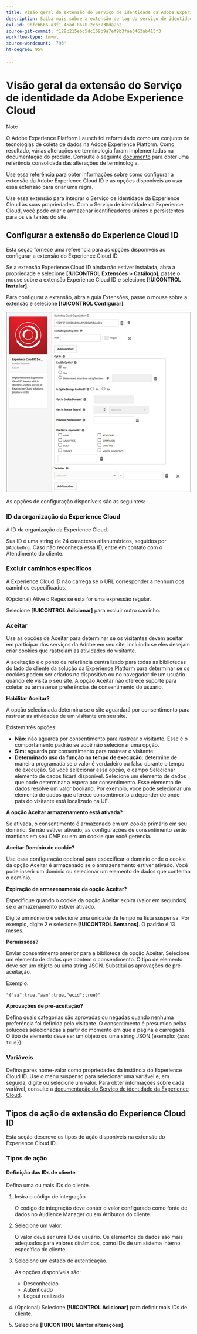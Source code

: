 ```yaml
---
title: Visão geral da extensão do Serviço de identidade da Adobe Experience Cloud
description: Saiba mais sobre a extensão de tag do serviço de identidade da Adobe Experience Cloud na Adobe Experience Platform.
exl-id: 9bfcb666-a3f1-46ad-8678-2c63738da2b2
source-git-commit: f129c215ebc5dc169b9a7ef9b3faa3463ab413f3
workflow-type: tm+mt
source-wordcount: '793'
ht-degree: 95%

---
```


# Visão geral da extensão do Serviço de identidade da Adobe Experience Cloud 

>[!NOTE]
>
>O Adobe Experience Platform Launch foi reformulado como um conjunto de tecnologias de coleta de dados na Adobe Experience Platform. Como resultado, várias alterações de terminologia foram implementadas na documentação do produto. Consulte o seguinte [documento](../../../term-updates.md) para obter uma referência consolidada das alterações de terminologia.

Use essa referência para obter informações sobre como configurar a extensão da Adobe Experience Cloud ID e as opções disponíveis ao usar essa extensão para criar uma regra.

Use essa extensão para integrar o Serviço de identidade da Experience Cloud às suas propriedades. Com o Serviço de identidade da Experience Cloud, você pode criar e armazenar identificadores únicos e persistentes para os visitantes do site.

## Configurar a extensão do Experience Cloud ID

Esta seção fornece uma referência para as opções disponíveis ao configurar a extensão do Experience Cloud ID.

Se a extensão Experience Cloud ID ainda não estiver instalada, abra a propriedade e selecione **[!UICONTROL Extensões > Catálogo]**, passe o mouse sobre a extensão Experience Cloud ID e selecione **[!UICONTROL Instalar]**.

Para configurar a extensão, abra a guia Extensões, passe o mouse sobre a extensão e selecione **[!UICONTROL Configurar]**.

![](../../../images/optin.jpg)

As opções de configuração disponíveis são as seguintes:

### ID da organização da Experience Cloud

A ID da organização da Experience Cloud.

Sua ID é uma string de 24 caracteres alfanuméricos, seguidos por `@AdobeOrg`. Caso não reconheça essa ID, entre em contato com o Atendimento do cliente.

### Excluir caminhos específicos

A Experience Cloud ID não carrega se o URL corresponder a nenhum dos caminhos especificados.

(Opcional) Ative o Regex se esta for uma expressão regular.

Selecione **[!UICONTROL Adicionar]** para excluir outro caminho.

### Aceitar

Use as opções de Aceitar para determinar se os visitantes devem aceitar em participar dos serviços da Adobe em seu site, incluindo se eles desejam criar cookies que rastreiam as atividades do visitante.

A aceitação é o ponto de referência centralizado para todas as bibliotecas do lado do cliente da solução da Experience Platform para determinar se os cookies podem ser criados no dispositivo ou no navegador de um usuário quando ele visita o seu site. A opção Aceitar não oferece suporte para coletar ou armazenar preferências de consentimento do usuário.

**Habilitar Aceitar?**

A opção selecionada determina se o site aguardará por consentimento para rastrear as atividades de um visitante em seu site.

Existem três opções:

* **Não:** não aguarda por consentimento para rastrear o visitante. Esse é o comportamento padrão se você não selecionar uma opção.
* **Sim:** aguarda por consentimento para rastrear o visitante.
* **Determinado uso da função no tempo de execução:** determine de maneira programada se o valor é verdadeiro ou falso durante o tempo de execução. Se você selecionar essa opção, o campo Selecionar elemento de dados ficará disponível. Selecione um elemento de dados que pode determinar a espera por consentimento. Esse elemento de dados resolve um valor booliano. Por exemplo, você pode selecionar um elemento de dados que oferece consentimento a depender de onde país do visitante está localizado na UE.

**A opção Aceitar armazenamento está ativada?**

Se ativada, o consentimento é armazenado em um cookie primário em seu domínio. Se não estiver ativado, as configurações de consentimento serão mantidas em seu CMP ou em um cookie que você gerencia.

**Aceitar Domínio de cookie?**

Use essa configuração opcional para especificar o domínio onde o cookie da opção Aceitar é armazenado se o armazenamento estiver ativado. Você pode inserir um domínio ou selecionar um elemento de dados que contenha o domínio.

**Expiração de armazenamento da opção Aceitar?**

Especifique quando o cookie da opção Aceitar expira (valor em segundos) se o armazenamento estiver ativado.

Digite um número e selecione uma unidade de tempo na lista suspensa. Por exemplo, digite 2 e selecione **[!UICONTROL Semanas]**. O padrão é 13 meses.

**Permissões?**

Enviar consentimento anterior para a biblioteca da opção Aceitar. Selecione um elemento de dados que contém o consentimento. O tipo de elemento deve ser um objeto ou uma string JSON. Substitui as aprovações de pré-aceitação.

Exemplo:

`"{"aa":true,"aam":true,"ecid":true}"`

**Aprovações de pré-aceitação?**

Defina quais categorias são aprovadas ou negadas quando nenhuma preferência foi definida pelo visitante. O consentimento é presumido pelas soluções selecionadas a partir do momento em que a página é carregada. O tipo de elemento deve ser um objeto ou uma string JSON (exemplo: `{aam: true}`).

### Variáveis

Defina pares nome-valor como propriedades da instância do Experience Cloud ID. Use o menu suspenso para selecionar uma variável e, em seguida, digite ou selecione um valor. Para obter informações sobre cada variável, consulte a [documentação do Serviço de identidade da Experience Cloud](https://experiencecloud.adobe.com/resources/help/pt_BR/mcvid/mcvid-overview.html).

## Tipos de ação de extensão do Experience Cloud ID

Esta seção descreve os tipos de ação disponíveis na extensão do Experience Cloud ID.

### Tipos de ação

#### Definição das IDs de cliente

Defina uma ou mais IDs do cliente.

1. Insira o código de integração.

   O código de integração deve conter o valor configurado como fonte de dados no Audience Manager ou em Atributos do cliente.

1. Selecione um valor.

   O valor deve ser uma ID de usuário. Os elementos de dados são mais adequados para valores dinâmicos, como IDs de um sistema interno específico do cliente.

1. Selecione um estado de autenticação.

   As opções disponíveis são:

   * Desconhecido
   * Autenticado
   * Logout realizado

1. (Opcional) Selecione **[!UICONTROL Adicionar]** para definir mais IDs de cliente.
1. Selecione **[!UICONTROL Manter alterações]**.
